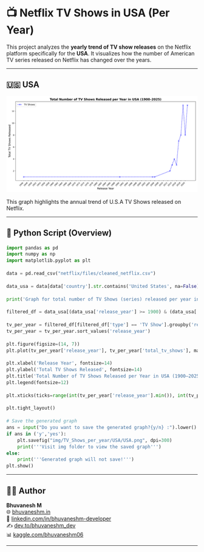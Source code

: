 # 📺 Netflix TV Shows in USA (Per Year)

This project analyzes the **yearly trend of TV show releases** on the Netflix platform specifically for the **USA**. It visualizes how the number of American TV series released on Netflix has changed over the years.

---

## 🇺🇸 USA

![TV Shows in USA](https://raw.githubusercontent.com/bhuvanesh-m-dev/ds-intern-unified-mentor/refs/heads/main/netflix/img/TV_Shows_per_year/USA/USA.png)

This graph highlights the annual trend of U.S.A TV Shows released on Netflix.

---

## 🐍 Python Script (Overview)


```python
import pandas as pd
import numpy as np
import matplotlib.pyplot as plt

data = pd.read_csv("netflix/files/cleaned_netflix.csv")

data_usa = data[data['country'].str.contains('United States', na=False)]

print('Graph for total number of TV Shows (series) released per year in Netflix OTT (USA only)')

filtered_df = data_usa[(data_usa['release_year'] >= 1900) & (data_usa['release_year'] <= 2025)]

tv_per_year = filtered_df[filtered_df['type'] == 'TV Show'].groupby('release_year').size().reset_index(name='total_tv_shows')
tv_per_year = tv_per_year.sort_values('release_year')

plt.figure(figsize=(14, 7))
plt.plot(tv_per_year['release_year'], tv_per_year['total_tv_shows'], marker='x', linestyle='--', color='b', label='TV Shows')

plt.xlabel('Release Year', fontsize=14)
plt.ylabel('Total TV Shows Released', fontsize=14)
plt.title('Total Number of TV Shows Released per Year in USA (1900–2025)', fontsize=16, fontweight='bold')
plt.legend(fontsize=12)

plt.xticks(ticks=range(int(tv_per_year['release_year'].min()), int(tv_per_year['release_year'].max())+1, 2), rotation=45, ha='right')

plt.tight_layout()

# Save the generated graph 
ans = input("Do you want to save the generated graph?{y/n} :").lower()
if ans in ('y','yes'):
    plt.savefig("img/TV_Shows_per_year/USA/USA.png", dpi=300)
    print('''Visit img folder to view the saved graph''')
else:
    print('''Generated graph will not save!''')
plt.show()
```

---

## 🙋‍♂️ Author

**Bhuvanesh M**   
🌐 [bhuvaneshm.in](https://bhuvaneshm.in)   
🔗 [linkedin.com/in/bhuvaneshm-developer](https://www.linkedin.com/in/bhuvaneshm-developer)   
✍️ [dev.to/bhuvaneshm\_dev](https://dev.to/bhuvaneshm_dev)   
📊 [kaggle.com/bhuvaneshm06](https://www.kaggle.com/bhuvaneshm06)   

---

